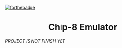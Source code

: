 [![forthebadge](https://forthebadge.com/images/badges/made-with-c-plus-plus.svg)](https://forthebadge.com)

<h1 align="center">Chip-8 Emulator</h1>

_PROJECT IS NOT FINISH YET_
